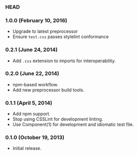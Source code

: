 ### HEAD

### 1.0.0 (February 10, 2016)

* Upgrade to latest preprocessor
* Ensure `test.css` passes stylelint conformance

### 0.2.1 (June 24, 2014)

* Add `.css` extension to imports for interoperability.

### 0.2.0 (June 22, 2014)

* npm-based workflow.
* Add new preprocessor build tools.

### 0.1.1 (April 5, 2014)

* Add npm support.
* Stop using CSSLint for development linting.
* Use Component(1) for development and idiomatic test file.

### 0.1.0 (October 19, 2013)

* Initial release.
